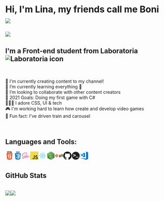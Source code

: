 # Hi, I'm Lina, my friends call me Boni <img width='80px' src='https://i.pinimg.com/originals/93/63/eb/9363ebc5e8fad43049a09b57b77022fe.gif'>

![](https://komarev.com/ghpvc/?username=linaurena&color=gray)

## I'm a Front-end student from Laboratoria  <img alt="Laboratoria icon" width="20px" src="https://avatars2.githubusercontent.com/u/7280695?s=200&v=4" />

</br>

🔭 I'm currently creating content to my channel!
</br>
🌱 I’m currently learning everything 🤣
</br>
👯 I’m looking to collaborate with other content creators
</br>
🎯 2021 Goals: Doing my first game with C#
</br>
👩🏻‍🚀 I adore CSS, UI & tech
</br>
🎮 I'm working hard to learn how create and develop video games
</br>
🥴 Fun fact: I've driven train and carousel

</br>

## Languages and Tools:

<img align="left" alt="HTML5" width="26px" src="https://raw.githubusercontent.com/github/explore/80688e429a7d4ef2fca1e82350fe8e3517d3494d/topics/html/html.png" />

<img align="left" alt="CSS3" width="26px" src="https://raw.githubusercontent.com/github/explore/80688e429a7d4ef2fca1e82350fe8e3517d3494d/topics/css/css.png" />

<img align="left" alt="Sass" width="26px" src="https://raw.githubusercontent.com/github/explore/80688e429a7d4ef2fca1e82350fe8e3517d3494d/topics/sass/sass.png" />

<img align="left" alt="JavaScript" width="26px" src="https://raw.githubusercontent.com/github/explore/80688e429a7d4ef2fca1e82350fe8e3517d3494d/topics/javascript/javascript.png" />

<img align="left" alt="React" width="26px" src="https://raw.githubusercontent.com/github/explore/80688e429a7d4ef2fca1e82350fe8e3517d3494d/topics/react/react.png" />

<img align="left" alt="Node.js" width="26px" src="https://raw.githubusercontent.com/github/explore/80688e429a7d4ef2fca1e82350fe8e3517d3494d/topics/nodejs/nodejs.png" />

<img align="left" alt="Git" width="26px" src="https://raw.githubusercontent.com/github/explore/80688e429a7d4ef2fca1e82350fe8e3517d3494d/topics/git/git.png" />

<img align="left" alt="GitHub" width="26px" src="https://raw.githubusercontent.com/github/explore/78df643247d429f6cc873026c0622819ad797942/topics/github/github.png" />

<img align="left" alt="Terminal" width="26px" src="https://raw.githubusercontent.com/github/explore/80688e429a7d4ef2fca1e82350fe8e3517d3494d/topics/terminal/terminal.png" />

<img align="left" alt="Visual Studio Code" width="26px" src="https://raw.githubusercontent.com/github/explore/80688e429a7d4ef2fca1e82350fe8e3517d3494d/topics/visual-studio-code/visual-studio-code.png" />

</br>
</br>

## GitHub Stats

</br>

<img align="left" src="https://github-readme-stats.vercel.app/api/top-langs/?username=linaurena&&bg_color=30,e96443,904e95&title_color=fff&text_color=fff&hide_border=true" />
<img align="left" src="https://github-readme-stats.vercel.app/api?username=linaurena&bg_color=30,e96443,904e95&title_color=fff&text_color=ffff&hide_border=true" />

</br>